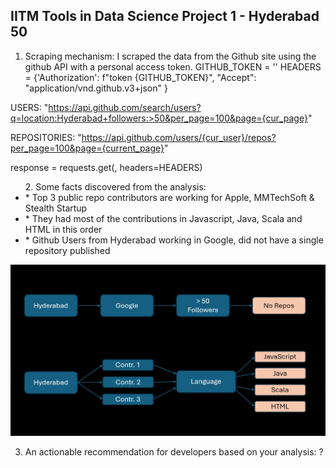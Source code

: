 ## IITM Tools in Data Science Project 1 - Hyderabad 50

1. Scraping mechanism: I scraped the data from the Github site using the github API with a personal access token.
          GITHUB_TOKEN =  '<personal-token>'
          HEADERS = {'Authorization': f"token {GITHUB_TOKEN}",
                     "Accept": "application/vnd.github.v3+json"
          }
   
USERS: "https://api.github.com/search/users?q=location:Hyderabad+followers:>50&per_page=100&page={cur_page}"

REPOSITORIES: "https://api.github.com/users/{cur_user}/repos?per_page=100&page={current_page}"

response = requests.get(<above-url>, headers=HEADERS)

   <p align="left">
<ul>
2.  Some facts discovered from the analysis:
         <br> <li>    * Top 3 public repo contributors are working for Apple, MMTechSoft & Stealth Startup
</li>
          <li>    * They had most of the contributions in Javascript, Java, Scala and HTML in this order
</li>
          <li>    * Github Users from Hyderabad working in Google, did not have a single repository published

</li>
</ul>
</p>
      
![Logo](Project-1-Findings.jpg)
      
3. An actionable recommendation for developers based on your analysis: ?



